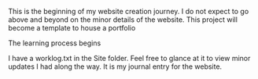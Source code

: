 This is the beginning of my website creation journey. I do not expect to go above and beyond on the minor details of the website.
This project will become a template to house a portfolio

The learning process begins

I have a worklog.txt in the Site folder. Feel free to glance at it to view minor updates I had along the way. It is my journal entry for the website. 
